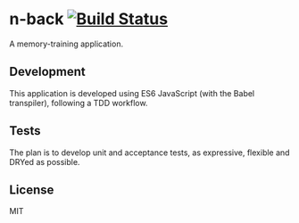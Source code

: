 # n-back [![Build Status](https://travis-ci.org/igncp/n-back.svg)](https://travis-ci.org/igncp/n-back)

A memory-training application.

## Development
This application is developed using ES6 JavaScript (with the Babel transpiler), following a TDD workflow.

## Tests
The plan is to develop unit and acceptance tests, as expressive, flexible and DRYed as possible.

## License
MIT

